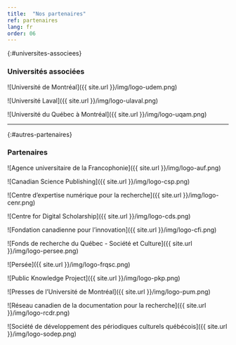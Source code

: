 ```yaml
---
title:  "Nos partenaires"
ref: partenaires
lang: fr
order: 06
---
```

{:#universites-associees}
### Universités associées

![Université de Montréal]({{ site.url }}/img/logo-udem.png)

![Université Laval]({{ site.url }}/img/logo-ulaval.png)

![Université du Québec à Montréal]({{ site.url }}/img/logo-uqam.png)

---

{:#autres-partenaires}
### Partenaires

![Agence universitaire de la Francophonie]({{ site.url }}/img/logo-auf.png)

![Canadian Science Publishing]({{ site.url }}/img/logo-csp.png)

![Centre d’expertise numérique pour la recherche]({{ site.url }}/img/logo-cenr.png)

![Centre for Digital Scholarship]({{ site.url }}/img/logo-cds.png)

![Fondation canadienne pour l’innovation]({{ site.url }}/img/logo-cfi.png)

![Fonds de recherche du Québec - Société et Culture]({{ site.url }}/img/logo-persee.png)

![Persée]({{ site.url }}/img/logo-frqsc.png)

![Public Knowledge Project]({{ site.url }}/img/logo-pkp.png)

![Presses de l’Université de Montréal]({{ site.url }}/img/logo-pum.png)

![Réseau canadien de la documentation pour la recherche]({{ site.url }}/img/logo-rcdr.png)

![Société de développement des périodiques culturels québécois]({{ site.url }}/img/logo-sodep.png)
